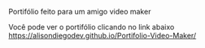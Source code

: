 Portifólio feito para um amigo video maker

Você pode ver o portifólio clicando no link abaixo
https://alisondiegodev.github.io/Portifolio-Video-Maker/
